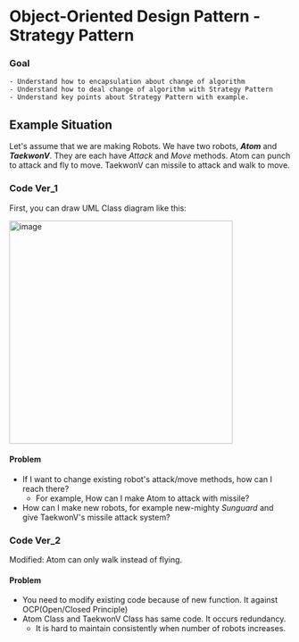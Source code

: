 # Object-Oriented Design Pattern - Strategy Pattern
### Goal
    - Understand how to encapsulation about change of algorithm
    - Understand how to deal change of algorithm with Strategy Pattern
    - Understand key points about Strategy Pattern with example.

## Example Situation
Let's assume that we are making Robots. We have two robots, ***Atom*** and ***TaekwonV***.
They are each have *Attack* and *Move* methods.
Atom can punch to attack and fly to move.
TaekwonV can missile to attack and walk to move.

### Code Ver_1
First, you can draw UML Class diagram like this:

<img width="400" alt="image" src="https://github.com/wnghks7787/OODP_StrategyPattern/assets/74361097/38059049-002e-4e1c-876e-229f2665393e">

#### Problem
- If I want to change existing robot's attack/move methods, how can I reach there?
  - For example, How can I make Atom to attack with missile?
- How can I make new robots, for example new-mighty *Sunguard* and give TaekwonV's missile attack system?

### Code Ver_2
Modified: Atom can only walk instead of flying.

#### Problem
- You need to modify existing code because of new function. It against OCP(Open/Closed Principle)
- Atom Class and TaekwonV Class has same code. It occurs redundancy.
  - It is hard to maintain consistently when number of robots increases.
